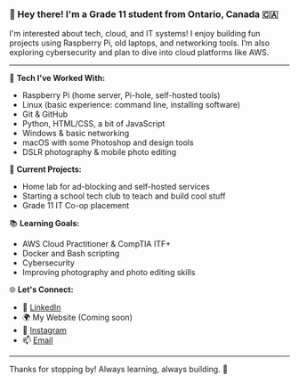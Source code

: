 ### 👋 Hey there! I'm a Grade 11 student from Ontario, Canada 🇨🇦

I'm interested about tech, cloud, and IT systems! I enjoy building fun projects using Raspberry Pi, old laptops, and networking tools. I’m also exploring cybersecurity and plan to dive into cloud platforms like AWS.

---

🔧 **Tech I've Worked With:**
- Raspberry Pi (home server, Pi-hole, self-hosted tools)
- Linux (basic experience: command line, installing software)
- Git & GitHub
- Python, HTML/CSS, a bit of JavaScript
- Windows & basic networking
- macOS with some Photoshop and design tools
- DSLR photography & mobile photo editing

🚀 **Current Projects:**
- Home lab for ad-blocking and self-hosted services
- Starting a school tech club to teach and build cool stuff
- Grade 11 IT Co-op placement

📚 **Learning Goals:**
- AWS Cloud Practitioner & CompTIA ITF+
- Docker and Bash scripting
- Cybersecurity 
- Improving photography and photo editing skills

🌐 **Let's Connect:**
- 🔗 [LinkedIn](https://www.linkedin.com/in/nayan-chereddy-74304b372/)  
- 🌍 My Website (Coming soon)
- 📸 [Instagram](https://www.instagram.com/nayanchereddy44/)  
- 📫 [Email](nayanchereddy78@gmail.com)  

---

Thanks for stopping by! Always learning, always building. 🚀
